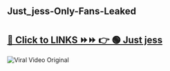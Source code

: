 
 ## Just_jess-Only-Fans-Leaked

# <h2><a href="https://clipsfans.com/Just_jess&ref=git">🔗 Click to LINKS ⏩⏩ 👉 🟢 Just jess </a></h2>

<a href="https://clipsfans.com/Just_jess&ref=git" rel="nofollow" data-target="animated-image.originalLink"><img src="https://i.ibb.co.com/xMMVF88/686577567.gif" alt="Viral Video Original" style="max-width: 100%; display: inline-block;" data-target="animated-image.originalImage"></a>

